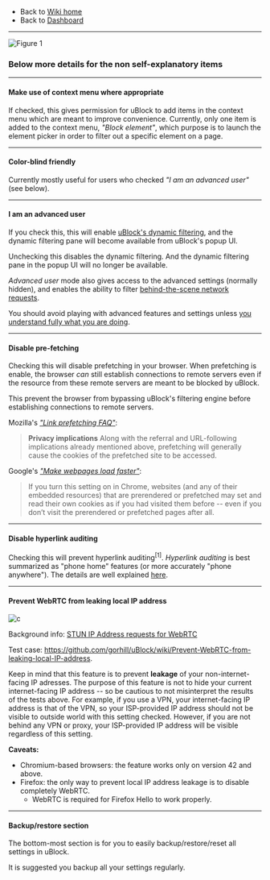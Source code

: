 - Back to [Wiki home](https://github.com/gorhill/uBlock/wiki)
- Back to [Dashboard](https://github.com/gorhill/uBlock/wiki/Dashboard)

***

![Figure 1](https://user-images.githubusercontent.com/585534/27254308-dfe1dce0-5353-11e7-9dd3-913601747be6.png)

### Below more details for the non self-explanatory items

***

#### Make use of context menu where appropriate

If checked, this gives permission for uBlock to add items in the context menu which are meant to improve convenience. Currently, only one item is added to the context menu, _"Block element"_, which purpose is to launch the element picker in order to filter out a specific element on a page.

***

#### Color-blind friendly

Currently mostly useful for users who checked _"I am an advanced user"_ (see below).

***

#### I am an advanced user

If you check this, this will enable [uBlock's dynamic filtering](https://github.com/gorhill/uBlock/wiki/Dynamic-filtering), and the dynamic filtering pane will become available from uBlock's popup UI.

Unchecking this disables the dynamic filtering. And the dynamic filtering pane in the popup UI will no longer be available.

_Advanced user_ mode also gives access to the advanced settings (normally hidden), and enables the ability to filter [behind-the-scene network requests](https://github.com/gorhill/uBlock/wiki/Behind-the-scene-network-requests).

You should avoid playing with advanced features and settings unless [you understand fully what you are doing](https://github.com/gorhill/uBlock/wiki/Advanced-user-features).

***

#### Disable pre-fetching

Checking this will disable prefetching in your browser. When prefetching is enable, the browser _can_ still establish connections to remote servers even if the resource from these remote servers are meant to be blocked by uBlock.

This prevent the browser from bypassing uBlock's filtering engine before establishing connections to remote servers.

Mozilla's [_"Link prefetching FAQ"_](https://developer.mozilla.org/docs/Web/HTTP/Link_prefetching_FAQ):

> **Privacy implications** Along with the referral and URL-following implications already mentioned above, prefetching will generally cause the cookies of the prefetched site to be accessed.

Google's [_"Make webpages load faster"_](https://support.google.com/chrome/answer/1385029):

> If you turn this setting on in Chrome, websites (and any of their embedded resources) that are prerendered or prefetched may set and read their own cookies as if you had visited them before -- even if you don’t visit the prerendered or prefetched pages after all.

***

#### Disable hyperlink auditing

Checking this will prevent hyperlink auditing<sup>[1]</sup>. _Hyperlink auditing_ is best summarized as "phone home" features (or more accurately "phone anywhere"). The details are well explained [here](http://www.wilderssecurity.com/threads/hyperlink-auditing-aka-a-ping-and-beacon-aka-navigator-sendbeacon.364904/).

***

#### Prevent WebRTC from leaking local IP address

![c](https://cloud.githubusercontent.com/assets/585534/8344622/0ce20cc4-1ab2-11e5-8f46-a0a387c91d63.png)

Background info: [STUN IP Address requests for WebRTC](https://github.com/diafygi/webrtc-ips)

Test case: <https://github.com/gorhill/uBlock/wiki/Prevent-WebRTC-from-leaking-local-IP-address>.

Keep in mind that this feature is to prevent **leakage** of your non-internet-facing IP adresses. The purpose of this feature is not to hide your current internet-facing IP address -- so be cautious to not misinterpret the results of the tests above. For example, if you use a VPN, your internet-facing IP address is that of the VPN, so your ISP-provided IP address should not be visible to outside world with this setting checked. However, if you are not behind any VPN or proxy, your ISP-provided IP address will be visible regardless of this setting.

**Caveats:**
- Chromium-based browsers: the feature works only on version 42 and above.
- Firefox: the only way to prevent local IP address leakage is to disable completely WebRTC.
    - WebRTC is required for Firefox Hello to work properly.

***

#### Backup/restore section

The bottom-most section is for you to easily backup/restore/reset all settings in uBlock.

It is suggested you backup all your settings regularly.